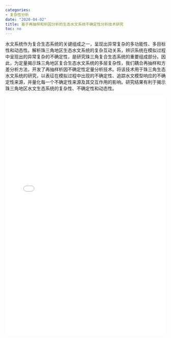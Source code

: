 ```yaml
---
categories:
- 复杂性分析
date: "2020-04-02"
title: 基于再抽样和析因分析的生态水文系统不确定性分析技术研究
toc: no
---
```


水文系统作为复合生态系统的关键组成之一，呈现出异常复杂的多功能性、多目标性和动态性。解析珠三角地区生态水文系统的复杂互动关系，辨识系统在模拟过程中呈现出的异常复杂的不确定性，是研究珠三角复合生态系统的重要组成部分。因此，为定量揭示珠三角地区复合生态水文系统的多层复杂性，我们耦合再抽样和方差分析方法，开发了再抽样析因不确定性定量分析技术。将该技术用于珠三角生态水文系统的研究，以表征在模拟过程中出现的不确定性、追踪水文模型响应的不确定性来源，并量化每一个不确定性来源及其交互作用的影响。研究结果有利于揭示珠三角地区水文生态系统的复杂性、不确定性和动态性。

<embed src="/post/complex/1.2.2基于再抽样和析因分析的生态水文系统不确定性分析技术研究.pdf#toolbar=0" type="application/pdf" width="100%" height=750>


